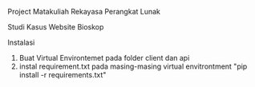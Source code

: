 Project Matakuliah Rekayasa Perangkat Lunak 

Studi Kasus Website Bioskop 

Instalasi 
1. Buat Virtual Environtemet pada folder client dan api
2. instal requirement.txt pada masing-masing virtual envitrontment
   "pip install -r requirements.txt"
    
 
